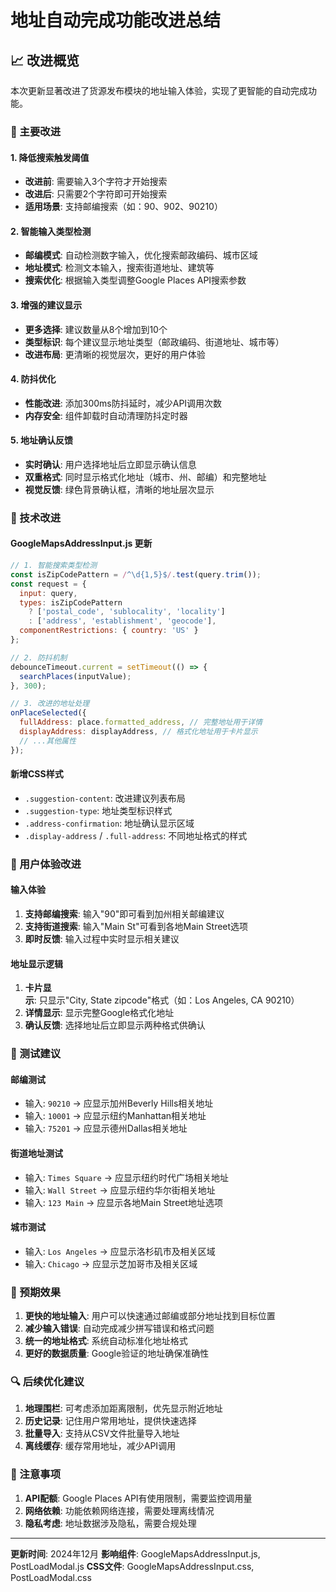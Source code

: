 # 地址自动完成功能改进总结

## 📈 改进概览

本次更新显著改进了货源发布模块的地址输入体验，实现了更智能的自动完成功能。

### 🎯 主要改进

#### 1. 降低搜索触发阈值
- **改进前**: 需要输入3个字符才开始搜索
- **改进后**: 只需要2个字符即可开始搜索
- **适用场景**: 支持邮编搜索（如：90、902、90210）

#### 2. 智能输入类型检测
- **邮编模式**: 自动检测数字输入，优化搜索邮政编码、城市区域
- **地址模式**: 检测文本输入，搜索街道地址、建筑等
- **搜索优化**: 根据输入类型调整Google Places API搜索参数

#### 3. 增强的建议显示
- **更多选择**: 建议数量从8个增加到10个
- **类型标识**: 每个建议显示地址类型（邮政编码、街道地址、城市等）
- **改进布局**: 更清晰的视觉层次，更好的用户体验

#### 4. 防抖优化
- **性能改进**: 添加300ms防抖延时，减少API调用次数
- **内存安全**: 组件卸载时自动清理防抖定时器

#### 5. 地址确认反馈
- **实时确认**: 用户选择地址后立即显示确认信息
- **双重格式**: 同时显示格式化地址（城市、州、邮编）和完整地址
- **视觉反馈**: 绿色背景确认框，清晰的地址层次显示

### 🔧 技术改进

#### GoogleMapsAddressInput.js 更新
```javascript
// 1. 智能搜索类型检测
const isZipCodePattern = /^\d{1,5}$/.test(query.trim());
const request = {
  input: query,
  types: isZipCodePattern 
    ? ['postal_code', 'sublocality', 'locality'] 
    : ['address', 'establishment', 'geocode'],
  componentRestrictions: { country: 'US' }
};

// 2. 防抖机制
debounceTimeout.current = setTimeout(() => {
  searchPlaces(inputValue);
}, 300);

// 3. 改进的地址处理
onPlaceSelected({
  fullAddress: place.formatted_address, // 完整地址用于详情
  displayAddress: displayAddress, // 格式化地址用于卡片显示
  // ...其他属性
});
```

#### 新增CSS样式
- `.suggestion-content`: 改进建议列表布局
- `.suggestion-type`: 地址类型标识样式
- `.address-confirmation`: 地址确认显示区域
- `.display-address` / `.full-address`: 不同地址格式的样式

### 📱 用户体验改进

#### 输入体验
1. **支持邮编搜索**: 输入"90"即可看到加州相关邮编建议
2. **支持街道搜索**: 输入"Main St"可看到各地Main Street选项
3. **即时反馈**: 输入过程中实时显示相关建议

#### 地址显示逻辑
1. **卡片显示**: 只显示"City, State zipcode"格式（如：Los Angeles, CA 90210）
2. **详情显示**: 显示完整Google格式化地址
3. **确认反馈**: 选择地址后立即显示两种格式供确认

### 🧪 测试建议

#### 邮编测试
- 输入: `90210` → 应显示加州Beverly Hills相关地址
- 输入: `10001` → 应显示纽约Manhattan相关地址
- 输入: `75201` → 应显示德州Dallas相关地址

#### 街道地址测试
- 输入: `Times Square` → 应显示纽约时代广场相关地址
- 输入: `Wall Street` → 应显示纽约华尔街相关地址
- 输入: `123 Main` → 应显示各地Main Street地址选项

#### 城市测试
- 输入: `Los Angeles` → 应显示洛杉矶市及相关区域
- 输入: `Chicago` → 应显示芝加哥市及相关区域

### 🎯 预期效果

1. **更快的地址输入**: 用户可以快速通过邮编或部分地址找到目标位置
2. **减少输入错误**: 自动完成减少拼写错误和格式问题
3. **统一的地址格式**: 系统自动标准化地址格式
4. **更好的数据质量**: Google验证的地址确保准确性

### 🔍 后续优化建议

1. **地理围栏**: 可考虑添加距离限制，优先显示附近地址
2. **历史记录**: 记住用户常用地址，提供快速选择
3. **批量导入**: 支持从CSV文件批量导入地址
4. **离线缓存**: 缓存常用地址，减少API调用

### 📝 注意事项

1. **API配额**: Google Places API有使用限制，需要监控调用量
2. **网络依赖**: 功能依赖网络连接，需要处理离线情况
3. **隐私考虑**: 地址数据涉及隐私，需要合规处理

---

**更新时间**: 2024年12月
**影响组件**: GoogleMapsAddressInput.js, PostLoadModal.js
**CSS文件**: GoogleMapsAddressInput.css, PostLoadModal.css 